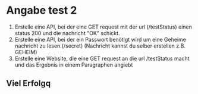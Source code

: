 # Angabe test 2

1. Erstelle eine API, bei der eine GET request mit der url (/testStatus) einen status 200 und die nachricht "OK" schickt.
2. Erstelle eine API, bei der ein Passwort benötigt wird um eine Geheime nachricht zu lesen.(/secret) (Nachricht kannst du selber erstellen z.B. GEHEIM)
3. Erstelle eine Website, die eine GET request an die url /testStatus macht und das Ergebnis in einem Paragraphen angiebt

## Viel Erfolgq
